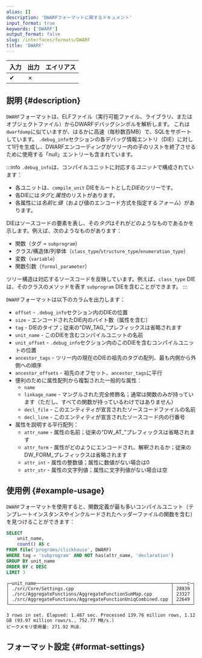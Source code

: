 ```yaml
---
alias: []
description: 'DWARFフォーマットに関するドキュメント'
input_format: true
keywords: ['DWARF']
output_format: false
slug: /interfaces/formats/DWARF
title: 'DWARF'
---
```


| 入力 | 出力  | エイリアス |
|-------|---------|-------|
| ✔     | ✗       |       |

## 説明 {#description}

`DWARF`フォーマットは、ELFファイル（実行可能ファイル、ライブラリ、またはオブジェクトファイル）からDWARFデバッグシンボルを解析します。 
これは `dwarfdump`に似ていますが、はるかに高速（毎秒数百MB）で、SQLをサポートしています。 
`.debug_info`セクションの各デバッグ情報エントリ（DIE）に対して1行を生成し、DWARFエンコーディングがツリー内の子のリストを終了させるために使用する「null」エントリーも含まれています。

:::info
`.debug_info`は、コンパイルユニットに対応する*ユニット*で構成されています： 
- 各ユニットは、`compile_unit` DIEをルートとした*DIE*のツリーです。 
- 各DIEには*タグ*と*属性*のリストがあります。 
- 各属性には*名前*と*値*（および値のエンコード方式を指定する*フォーム*）があります。 

DIEはソースコードの要素を表し、その*タグ*はそれがどのようなものであるかを示します。例えば、次のようなものがあります：

- 関数（タグ = `subprogram`）
- クラス/構造体/列挙体（`class_type`/`structure_type`/`enumeration_type`）
- 変数（`variable`）
- 関数引数（`formal_parameter`）

ツリー構造は対応するソースコードを反映しています。例えば、`class_type` DIEは、そのクラスのメソッドを表す `subprogram` DIEを含むことができます。
:::

`DWARF`フォーマットは以下のカラムを出力します：

- `offset` - `.debug_info`セクション内のDIEの位置
- `size` - エンコードされたDIE内のバイト数（属性を含む）
- `tag` - DIEのタイプ；従来の"DW_TAG_"プレフィックスは省略されます
- `unit_name` - このDIEを含むコンパイルユニットの名前
- `unit_offset` - `.debug_info`セクション内のこのDIEを含むコンパイルユニットの位置
- `ancestor_tags` - ツリー内の現在のDIEの祖先のタグの配列、最も内側から外側への順序
- `ancestor_offsets` - 祖先のオフセット、`ancestor_tags`に平行
- 便利のために属性配列から複製された一般的な属性：
    - `name`
    - `linkage_name` - マングルされた完全修飾名；通常は関数のみが持っています（ただし、すべての関数が持っているわけではありません）
    - `decl_file` - このエンティティが宣言されたソースコードファイルの名前
    - `decl_line` - このエンティティが宣言されたソースコード内の行番号
- 属性を説明する平行配列：
    - `attr_name` - 属性の名前；従来の"DW_AT_"プレフィックスは省略されます
    - `attr_form` - 属性がどのようにエンコードされ、解釈されるか；従来のDW_FORM_プレフィックスは省略されます
    - `attr_int` - 属性の整数値；属性に数値がない場合は0
    - `attr_str` - 属性の文字列値；属性に文字列値がない場合は空

## 使用例 {#example-usage}

`DWARF`フォーマットを使用すると、関数定義が最も多いコンパイルユニット（テンプレートインスタンスやインクルードされたヘッダーファイルの関数を含む）を見つけることができます：

```sql title="クエリ"
SELECT
    unit_name,
    count() AS c
FROM file('programs/clickhouse', DWARF)
WHERE tag = 'subprogram' AND NOT has(attr_name, 'declaration')
GROUP BY unit_name
ORDER BY c DESC
LIMIT 3
```
```text title="レスポンス"
┌─unit_name──────────────────────────────────────────────────┬─────c─┐
│ ./src/Core/Settings.cpp                                    │ 28939 │
│ ./src/AggregateFunctions/AggregateFunctionSumMap.cpp       │ 23327 │
│ ./src/AggregateFunctions/AggregateFunctionUniqCombined.cpp │ 22649 │
└────────────────────────────────────────────────────────────┴───────┘

3 rows in set. Elapsed: 1.487 sec. Processed 139.76 million rows, 1.12 GB (93.97 million rows/s., 752.77 MB/s.)
ピークメモリ使用量: 271.92 MiB.
```

## フォーマット設定 {#format-settings}
